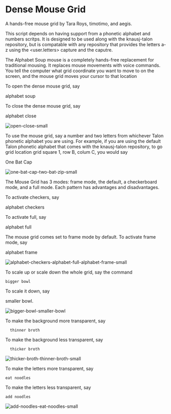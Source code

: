 # Dense Mouse Grid

A hands-free mouse grid by Tara Roys, timotimo, and aegis.

This script depends on having support from a phonetic alphabet and numbers scritps.  It is designed to be used along with the knausj-talon repository, but is compatable with any repository that provides the letters a-z using the <user.letters> capture and the <numbers> caputre.

The Alphabet Soup mouse is a completely hands-free replacement for traditional mousing. It replaces mouse movements with voice commands.  You tell the computer what grid coordinate you want to move to on the screen, and the mouse grid moves your cursor to that location

To open the dense mouse grid, say 

  alphabet soup

To close the dense mouse grid, say

  alphabet close
  

![open-close-small](https://user-images.githubusercontent.com/1163925/138029358-a9e16d56-5a30-4230-9150-fd70ef2dc52c.gif)

To use the mouse grid, say a number and two letters from whichever Talon phonetic alphabet you are using.  For example, if you are using the default Talon phonetic alphabet that comes with the knausj-talon repository, to go grid location grid square 1, row B, colum C, you would say 

  One Bat Cap 


![one-bat-cap-two-bat-zip-small](https://user-images.githubusercontent.com/1163925/138029385-bcd191fa-3281-4f00-aab3-91696b095bab.gif)

The Mouse Grid has 3 modes: frame mode, the default, a checkerboard mode, and a full mode.  Each pattern has advantages and disadvantages. 
  
To activate checkers, say

  alphabet checkers
 
To activate full, say 
  
  alphabet full
  
The mouse grid comes set to frame mode by default.  To activate frame mode, say 
   
  alphabet frame

![alphabet-checkers-alphabet-full-alphabet-frame-small](https://user-images.githubusercontent.com/1163925/138029428-42949116-e92c-4a11-8824-46bc0b86c974.gif)

To scale up or scale down the whole grid, say the command 
  
    bigger bowl
  
To scale it down, say 
    
   smaller bowl. 

![bigger-bowl-smaller-bowl](https://user-images.githubusercontent.com/1163925/138029441-99e0793e-f3d3-49fd-9dab-e357914d4e11.gif)

  
 To make the background more transparent, say 
  
      thinner broth
  
 To make the background less transparent, say 
     
      thicker broth
  

![thicker-broth-thinner-broth-small](https://user-images.githubusercontent.com/1163925/138029866-d0453c1d-bf0d-4d40-9fef-eaaa5773d414.gif)

 To make the letters more transparent, say 
   
    eat noodles

 To make the letters less transparent, say 
  
    add noodles
  

![add-noodles-eat-noodles-small](https://user-images.githubusercontent.com/1163925/138029880-0c5305e8-ab78-4b0d-a40b-aa03f8647bba.gif)

